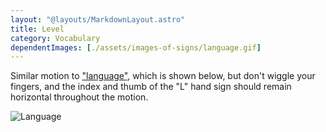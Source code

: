 ```yaml
---
layout: "@layouts/MarkdownLayout.astro"
title: Level
category: Vocabulary
dependentImages: [./assets/images-of-signs/language.gif]
---
```


Similar motion to ["language"](./language),
which is shown below,
but don't wiggle your fingers,
and the index and thumb of the "L" hand sign
should remain horizontal throughout the motion.

![Language](@signs/language.gif)
